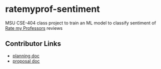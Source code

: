 # ratemyprof-sentiment
MSU CSE-404 class project to train an ML model to classify sentiment of [Rate my Professors](https://www.ratemyprofessors.com) reviews

## Contributor Links
- [planning doc](https://docs.google.com/document/d/1ug-BjT2Tx0U3bNUlenr7ny3dJCnmICqnC74eBUPjfCw/edit)
- [proposal doc]([https://michiganstate-my.sharepoint.com/:w:/r/personal/founta57_msu_edu/_layouts/15/Doc.aspx?sourcedoc=%7B55960F22-ADCE-4304-8CA8-C72E5BC0CC3C%7D&file=acl.docx&action=default&mobileredirect=true&DefaultItemOpen=1&login_hint=founta57%40msu.edu&ct=1695753296365&wdOrigin=OFFICECOM-WEB.MAIN.REC&cid=7513e9a8-71d7-4c72-9bcf-a78ce9fd6614&wdPreviousSessionSrc=HarmonyWeb&wdPreviousSession=d6f3c6ab-ba62-4b21-93df-2ef6a61d437d](https://michiganstate-my.sharepoint.com/:w:/r/personal/founta57_msu_edu/Documents/CSE%20404/acl.docx?d=w55960f22adce43048ca8c72e5bc0cc3c&csf=1&web=1&e=V5iabM)https://michiganstate-my.sharepoint.com/:w:/r/personal/founta57_msu_edu/Documents/CSE%20404/acl.docx?d=w55960f22adce43048ca8c72e5bc0cc3c&csf=1&web=1&e=V5iabM)
